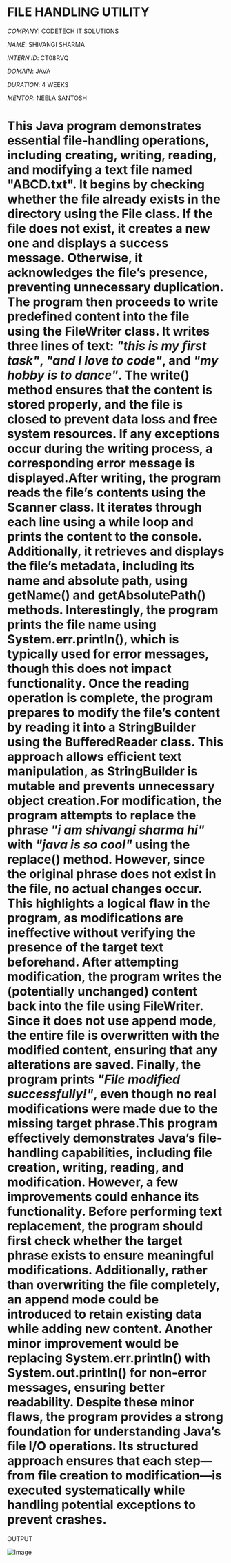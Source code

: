 # FILE HANDLING UTILITY

*COMPANY*: CODETECH IT SOLUTIONS

*NAME*: SHIVANGI SHARMA

*INTERN ID*: CT08RVQ

*DOMAIN*: JAVA

*DURATION*: 4 WEEKS

*MENTOR*: NEELA SANTOSH

# This Java program demonstrates essential file-handling operations, including creating, writing, reading, and modifying a text file named **"ABCD.txt"**. It begins by checking whether the file already exists in the directory using the **File** class. If the file does not exist, it creates a new one and displays a success message. Otherwise, it acknowledges the file’s presence, preventing unnecessary duplication. The program then proceeds to write predefined content into the file using the **FileWriter** class. It writes three lines of text: *"this is my first task"*, *"and I love to code"*, and *"my hobby is to dance"*. The **write()** method ensures that the content is stored properly, and the file is closed to prevent data loss and free system resources. If any exceptions occur during the writing process, a corresponding error message is displayed.After writing, the program reads the file’s contents using the **Scanner** class. It iterates through each line using a **while** loop and prints the content to the console. Additionally, it retrieves and displays the file’s metadata, including its name and absolute path, using **getName()** and **getAbsolutePath()** methods. Interestingly, the program prints the file name using **System.err.println()**, which is typically used for error messages, though this does not impact functionality. Once the reading operation is complete, the program prepares to modify the file’s content by reading it into a **StringBuilder** using the **BufferedReader** class. This approach allows efficient text manipulation, as **StringBuilder** is mutable and prevents unnecessary object creation.For modification, the program attempts to replace the phrase *"i am shivangi sharma hi"* with *"java is so cool"* using the **replace()** method. However, since the original phrase does not exist in the file, no actual changes occur. This highlights a logical flaw in the program, as modifications are ineffective without verifying the presence of the target text beforehand. After attempting modification, the program writes the (potentially unchanged) content back into the file using **FileWriter**. Since it does not use append mode, the entire file is overwritten with the modified content, ensuring that any alterations are saved. Finally, the program prints *"File modified successfully!"*, even though no real modifications were made due to the missing target phrase.This program effectively demonstrates Java’s file-handling capabilities, including file creation, writing, reading, and modification. However, a few improvements could enhance its functionality. Before performing text replacement, the program should first check whether the target phrase exists to ensure meaningful modifications. Additionally, rather than overwriting the file completely, an **append mode** could be introduced to retain existing data while adding new content. Another minor improvement would be replacing **System.err.println()** with **System.out.println()** for non-error messages, ensuring better readability. Despite these minor flaws, the program provides a strong foundation for understanding Java’s file I/O operations. Its structured approach ensures that each step—from file creation to modification—is executed systematically while handling potential exceptions to prevent crashes.

OUTPUT

![Image](https://github.com/user-attachments/assets/d1130062-84aa-40a9-b18f-71ee6885254e)
